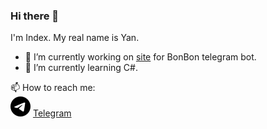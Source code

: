 ### Hi there 👋
I'm Index. My real name is Yan. 

- 🔭 I’m currently working on <a href="https://bonbonbot.xyz">site</a> for BonBon telegram bot.
- 🌱 I’m currently learning C#.

📫 How to reach me:
<br>
<img color="#229ED9" src="./telegram.svg"> <a href="https://t.me/index_zero">Telegram</a>

<!--
**IndexZeroZzz/IndexZeroZzz** is a ✨ _special_ ✨ repository because its `README.md` (this file) appears on your GitHub profile.

Here are some ideas to get you started:

- 🔭 I’m currently working on ...
- 🌱 I’m currently learning ...
- 👯 I’m looking to collaborate on ...
- 🤔 I’m looking for help with ...
- 💬 Ask me about ...
- 📫 How to reach me: ...
- 😄 Pronouns: ...
- ⚡ Fun fact: ...
-->
